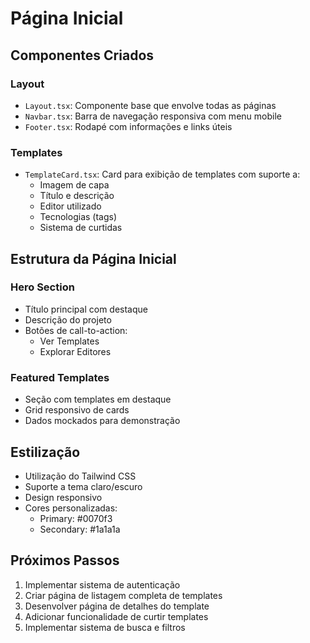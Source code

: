 # Página Inicial

## Componentes Criados

### Layout

- `Layout.tsx`: Componente base que envolve todas as páginas
- `Navbar.tsx`: Barra de navegação responsiva com menu mobile
- `Footer.tsx`: Rodapé com informações e links úteis

### Templates

- `TemplateCard.tsx`: Card para exibição de templates com suporte a:
  - Imagem de capa
  - Título e descrição
  - Editor utilizado
  - Tecnologias (tags)
  - Sistema de curtidas

## Estrutura da Página Inicial

### Hero Section

- Título principal com destaque
- Descrição do projeto
- Botões de call-to-action:
  - Ver Templates
  - Explorar Editores

### Featured Templates

- Seção com templates em destaque
- Grid responsivo de cards
- Dados mockados para demonstração

## Estilização

- Utilização do Tailwind CSS
- Suporte a tema claro/escuro
- Design responsivo
- Cores personalizadas:
  - Primary: #0070f3
  - Secondary: #1a1a1a

## Próximos Passos

1. Implementar sistema de autenticação
2. Criar página de listagem completa de templates
3. Desenvolver página de detalhes do template
4. Adicionar funcionalidade de curtir templates
5. Implementar sistema de busca e filtros
